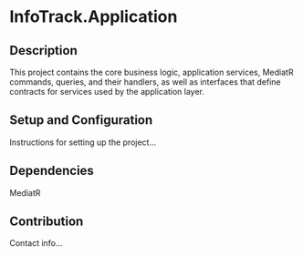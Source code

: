 # InfoTrack.Application

## Description

This project contains the core business logic, application services, MediatR commands, queries, and their handlers, as well as interfaces that define contracts for services used by the application layer.

## Setup and Configuration

Instructions for setting up the project...

## Dependencies

MediatR 

## Contribution

Contact info...